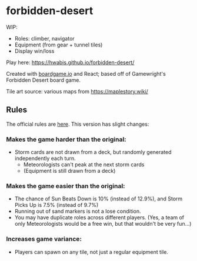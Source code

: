 # forbidden-desert
WIP:
* Roles: climber, navigator
* Equipment (from gear + tunnel tiles)
* Display win/loss

Play here: https://hwabis.github.io/forbidden-desert/

Created with [boardgame.io](https://boardgame.io/) and React; based off of Gamewright's Forbidden Desert board game.

Tile art source: various maps from https://maplestory.wiki/

## Rules
The official rules are [here](https://www.gamewright.com/gamewright/pdfs/Rules/ForbiddenDesertTM-RULES.pdf). This version has slight changes:

### Makes the game harder than the original:
* Storm cards are not drawn from a deck, but randomly generated independently each turn.
  * Meteorologists can't peak at the next storm cards
  * (Equipment is still drawn from a deck)

### Makes the game easier than the original:
* The chance of Sun Beats Down is 10% (instead of 12.9%), and Storm Picks Up is 7.5% (instead of 9.7%)
* Running out of sand markers is not a lose condition.
* You may have duplicate roles across different players. (Yes, a team of only Meteorologists would be a free win, but that wouldn't be very fun...)

### Increases game variance:
* Players can spawn on any tile, not just a regular equipment tile.
